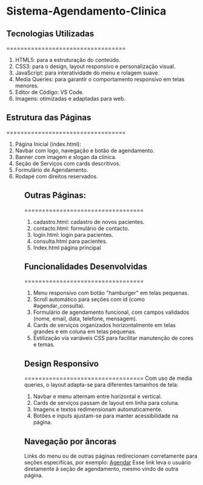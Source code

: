 # Sistema-Agendamento-Clinica

## Tecnologias Utilizadas
==================================
    <ol>
        <li>HTML5: para a estruturação do conteúdo.</li>
        <li>CSS3: para o design, layout responsivo e personalização visual.</li>
        <li>JavaScript: para interatividade do menu e rolagem suave.</li>
        <li>Media Queries: para garantir o comportamento responsivo em telas menores.</li>
        <li>Editor de Código: VS Code.</li>
        <li>Imagens: otimizadas e adaptadas para web.</li>
    </ol>
## Estrutura das Páginas
==================================
    <ol>
        <li>Página Inicial (index.html):</li>
        <li>Navbar com logo, navegação e botão de agendamento.</li>
        <li>Banner com imagem e slogan da clínica.</li>
        <li>Seção de Serviços com cards descritivos.</li>
        <li>Formulário de Agendamento.</li>
        <li>Rodapé com direitos reservados.</li>
    <ol>

## Outras Páginas:
==================================
    <ol>
        <li>cadastro.html: cadastro de novos pacientes.</li>
        <li>contacto.html: formulário de contacto.</li>
        <li>login.html: login para pacientes.</li>
        <li>consulta.html para pacientes.</li>
        <li>Index.html página principal</li>
    </ol>

## Funcionalidades Desenvolvidas
==================================
    <ol>
        <li>Menu responsivo com botão "hamburger" em telas pequenas.</li>
        <li>Scroll automático para seções com id (como #agendar_consulta).</li>
        <li>Formulário de agendamento funcional, com campos validados (nome, email, data, telefone, mensagem).</li>
        <li>Cards de serviços organizados horizontalmente em telas grandes e em coluna em telas pequenas.</li>
        <li>Estilização via variáveis CSS para facilitar manutenção de cores e temas.</li>
    </ol>

## Design Responsivo
==================================
Com uso de media queries, o layout adapta-se para diferentes tamanhos de tela:
    <ol>
        <li>Navbar e menu alternam entre horizontal e vertical.</li>
        <li>Cards de serviços passam de layout em linha para coluna.</li>
        <li>Imagens e textos redimensionam automaticamente.</li>
        <li>Botões e inputs ajustam-se para manter acessibilidade na página.</li>
    </ol>

## Navegação por âncoras
Links do menu ou de outras páginas redirecionam corretamente para seções específicas, por exemplo: <a href="index.html#agendar_consulta">Agendar</a>
Esse link leva o usuário diretamente à seção de agendamento, mesmo vindo de outra página.
